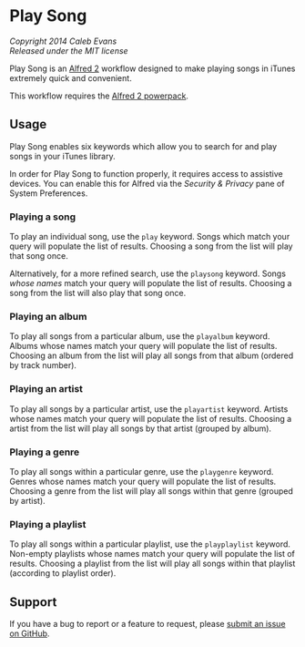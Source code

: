 # Play Song

*Copyright 2014 Caleb Evans*  
*Released under the MIT license*

Play Song is an [Alfred 2](http://www.alfredapp.com/) workflow designed to make playing songs in iTunes extremely quick and convenient.

This workflow requires the [Alfred 2 powerpack](http://www.alfredapp.com/powerpack/).

## Usage

Play Song enables six keywords which allow you to search for and play songs in your iTunes library.

In order for Play Song to function properly, it requires access to assistive devices. You can enable this for Alfred via the *Security & Privacy* pane of System Preferences.

### Playing a song

To play an individual song, use the `play` keyword. Songs which match your query will populate the list of results. Choosing a song from the list will play that song once.

Alternatively, for a more refined search, use the `playsong` keyword. Songs *whose names* match your query will populate the list of results. Choosing a song from the list will also play that song once.

### Playing an album

To play all songs from a particular album, use the `playalbum` keyword. Albums whose names match your query will populate the list of results. Choosing an album from the list will play all songs from that album (ordered by track number).

### Playing an artist

To play all songs by a particular artist, use the `playartist` keyword. Artists whose names match your query will populate the list of results. Choosing a artist from the list will play all songs by that artist (grouped by album).

### Playing a genre

To play all songs within a particular genre, use the `playgenre` keyword. Genres whose names match your query will populate the list of results. Choosing a genre from the list will play all songs within that genre (grouped by artist).

### Playing a playlist

To play all songs within a particular playlist, use the `playplaylist` keyword. Non-empty playlists whose names match your query will populate the list of results. Choosing a playlist from the list will play all songs within that playlist (according to playlist order).

## Support

If you have a bug to report or a feature to request, please [submit an issue on GitHub](https://github.com/caleb531/play-song/issues).
